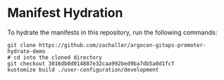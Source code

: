 # Manifest Hydration

To hydrate the manifests in this repository, run the following commands:

```shell
git clone https://github.com/zachaller/argocon-gitops-promoter-hydrate-demo
# cd into the cloned directory
git checkout 3016db0d014887e32caa992bed9ba7db5a0d1fcf
kustomize build ./user-configuration/development
```
